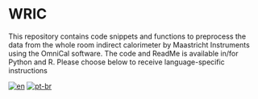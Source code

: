 # WRIC
This repository contains code snippets and functions to preprocess the data from the whole room indirect calorimeter by Maastricht Instruments using the OmniCal software. The code and ReadMe is available in/for Python and R. Please choose below to receive language-specific instructions

[![en](https://img.shields.io/badge/R-blue.svg)](https://github.com/NinaZiegenbein/WRIC_processing/blob/main/README.R.md)
[![pt-br](https://img.shields.io/badge/Python-yellow.svg)](https://github.com/NinaZiegenbein/WRIC_processing/blob/main/README.python.md)
